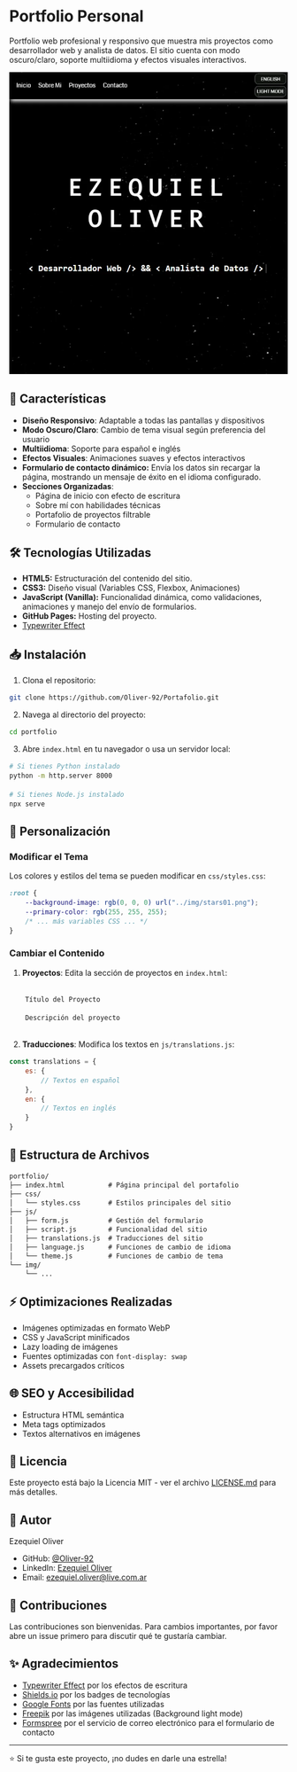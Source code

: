 # Portfolio Personal

Portfolio web profesional y responsivo que muestra mis proyectos como desarrollador web y analista de datos. El sitio cuenta con modo oscuro/claro, soporte multiidioma y efectos visuales interactivos.

<p align="center">
  <img src="./img/Portafolio.webp" alt="Portfolio Preview" />
</p>


## 🚀 Características

- **Diseño Responsivo**: Adaptable a todas las pantallas y dispositivos
- **Modo Oscuro/Claro**: Cambio de tema visual según preferencia del usuario
- **Multiidioma**: Soporte para español e inglés
- **Efectos Visuales**: Animaciones suaves y efectos interactivos
- **Formulario de contacto dinámico:** Envía los datos sin recargar la página, mostrando un mensaje de éxito en el idioma configurado.
- **Secciones Organizadas**: 
  - Página de inicio con efecto de escritura
  - Sobre mí con habilidades técnicas
  - Portafolio de proyectos filtrable
  - Formulario de contacto

## 🛠️ Tecnologías Utilizadas

- **HTML5:** Estructuración del contenido del sitio.
- **CSS3:** Diseño visual (Variables CSS, Flexbox, Animaciones)
- **JavaScript (Vanilla):** Funcionalidad dinámica, como validaciones, animaciones y manejo del envío de formularios.
- **GitHub Pages:** Hosting del proyecto.
- [Typewriter Effect](https://github.com/tameemsafi/typewriterjs)

## 📥 Instalación

1. Clona el repositorio:
```bash
git clone https://github.com/Oliver-92/Portafolio.git
```

2. Navega al directorio del proyecto:
```bash
cd portfolio
```

3. Abre `index.html` en tu navegador o usa un servidor local:
```bash
# Si tienes Python instalado
python -m http.server 8000

# Si tienes Node.js instalado
npx serve
```

## 🎨 Personalización

### Modificar el Tema

Los colores y estilos del tema se pueden modificar en `css/styles.css`:

```css
:root {
    --background-image: rgb(0, 0, 0) url("../img/stars01.png");
    --primary-color: rgb(255, 255, 255);
    /* ... más variables CSS ... */
}
```

### Cambiar el Contenido

1. **Proyectos**: Edita la sección de proyectos en `index.html`:
```html

    Título del Proyecto
    
    Descripción del proyecto
    

```

2. **Traducciones**: Modifica los textos en `js/translations.js`:
```javascript
const translations = {
    es: {
        // Textos en español
    },
    en: {
        // Textos en inglés
    }
}
```

## 📱 Estructura de Archivos

```
portfolio/
├── index.html           # Página principal del portafolio
├── css/
│   └── styles.css       # Estilos principales del sitio
├── js/
│   ├── form.js          # Gestión del formulario
│   ├── script.js        # Funcionalidad del sitio
│   ├── translations.js  # Traducciones del sitio
│   ├── language.js      # Funciones de cambio de idioma
│   └── theme.js         # Funciones de cambio de tema
└── img/
    └── ...
```

## ⚡ Optimizaciones Realizadas

- Imágenes optimizadas en formato WebP
- CSS y JavaScript minificados
- Lazy loading de imágenes
- Fuentes optimizadas con `font-display: swap`
- Assets precargados críticos

## 🌐 SEO y Accesibilidad

- Estructura HTML semántica
- Meta tags optimizados
- Textos alternativos en imágenes

## 📄 Licencia

Este proyecto está bajo la Licencia MIT - ver el archivo [LICENSE.md](LICENSE.md) para más detalles.

## 👤 Autor

Ezequiel Oliver
- GitHub: [@Oliver-92](https://github.com/Oliver-92)
- LinkedIn: [Ezequiel Oliver](https://www.linkedin.com/in/ezequiel-oliver/)
- Email: ezequiel.oliver@live.com.ar

## 🤝 Contribuciones

Las contribuciones son bienvenidas. Para cambios importantes, por favor abre un issue primero para discutir qué te gustaría cambiar.

## ✨ Agradecimientos

- [Typewriter Effect](https://github.com/tameemsafi/typewriterjs) por los efectos de escritura
- [Shields.io](https://shields.io/) por los badges de tecnologías
- [Google Fonts](https://fonts.google.com/) por las fuentes utilizadas
- [Freepik](https://www.freepik.es/) por las imágenes utilizadas (Background light mode)
- [Formspree](https://formspree.io/) por el servicio de correo electrónico para el formulario de contacto

---
⭐️ Si te gusta este proyecto, ¡no dudes en darle una estrella!
